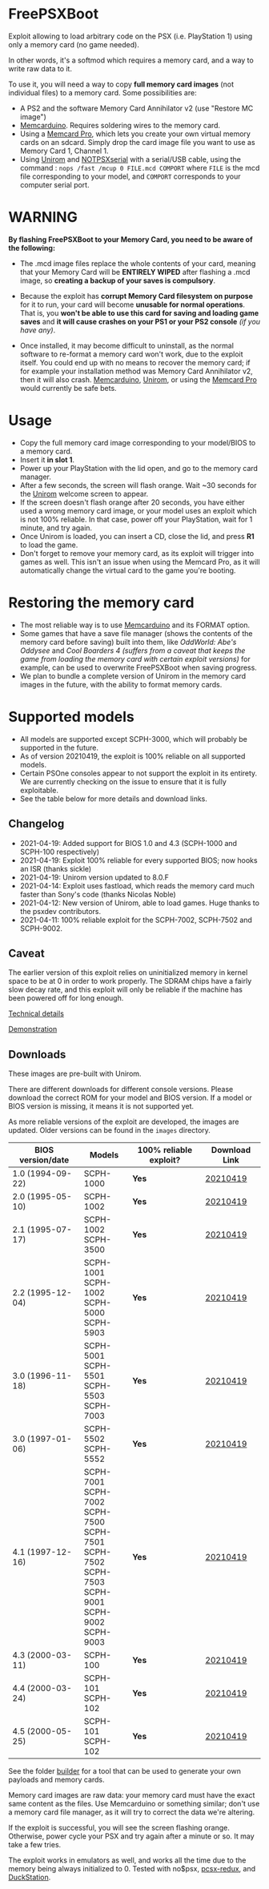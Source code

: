 # FreePSXBoot
Exploit allowing to load arbitrary code on the PSX (i.e. PlayStation 1) using only a memory card (no game needed).

In other words, it's a softmod which requires a memory card, and a way to write raw data to it.

To use it, you will need a way to copy **full memory card images** (not individual files) to a memory card. Some possibilities are:

* A PS2 and the software Memory Card Annihilator v2 (use "Restore MC image")
* [Memcarduino](https://github.com/ShendoXT/memcarduino). Requires soldering wires to the memory card.
* Using a [Memcard Pro](https://8bitmods.com/memcard-pro-for-playstation-1/), which lets you create your own virtual memory cards on an sdcard. Simply drop the card image file you want to use as Memory Card 1, Channel 1.
* Using [Unirom](https://github.com/JonathanDotCel/unirom8_bootdisc_and_firmware_for_ps1) and [NOTPSXserial](https://github.com/JonathanDotCel/NOTPSXSerial) with a serial/USB cable, using the command : `nops /fast /mcup 0 FILE.mcd COMPORT` where `FILE` is the mcd file corresponding to your model, and `COMPORT` corresponds to your computer serial port.


# WARNING
**By flashing FreePSXBoot to your Memory Card, you need to be aware of the following:**

* The .mcd image files replace the whole contents of your card, meaning that your Memory Card will be **ENTIRELY WIPED** after flashing a .mcd image, so **creating a backup of your saves is compulsory**.

* Because the exploit has **corrupt Memory Card filesystem on purpose** for it to run, your card will become **unusable for normal operations**. That is, you **won't be able to use this card for saving and loading game saves** and **it will cause crashes on your PS1 or your PS2 console** *(if you have any)*.

* Once installed, it may become difficult to uninstall, as the normal software to re-format a memory card won't work, due to the exploit itself. You could end up with no means to recover the memory card; if for example your installation method was Memory Card Annihilator v2, then it will also crash. [Memcarduino](https://github.com/ShendoXT/memcarduino), [Unirom](https://github.com/JonathanDotCel/unirom8_bootdisc_and_firmware_for_ps1), or using the [Memcard Pro](https://8bitmods.com/memcard-pro-for-playstation-1/) would currently be safe bets.

# Usage

* Copy the full memory card image corresponding to your model/BIOS to a memory card.
* Insert it **in slot 1**.
* Power up your PlayStation with the lid open, and go to the memory card manager.
* After a few seconds, the screen will flash orange. Wait ~30 seconds for the [Unirom](https://github.com/JonathanDotCel/unirom8_bootdisc_and_firmware_for_ps1) welcome screen to appear.
* If the screen doesn't flash orange after 20 seconds, you have either used a wrong memory card image, or your model uses an exploit which is not 100% reliable. In that case, power off your PlayStation, wait for 1 minute, and try again.
* Once Unirom is loaded, you can insert a CD, close the lid, and press **R1** to load the game.
* Don't forget to remove your memory card, as its exploit will trigger into games as well. This isn't an issue when using the Memcard Pro, as it will automatically change the virtual card to the game you're booting.

# Restoring the memory card

* The most reliable way is to use [Memcarduino](https://github.com/ShendoXT/memcarduino) and its FORMAT option.
* Some games that have a save file manager (shows the contents of the memory card before saving) built into them, like *OddWorld: Abe's Oddysee* and *Cool Boarders 4 (suffers from a caveat that keeps the game from loading the memory card with certain exploit versions)* for example, can be used to overwrite FreePSXBoot when saving progress.
* We plan to bundle a complete version of Unirom in the memory card images in the future, with the ability to format memory cards.

# Supported models

* All models are supported except SCPH-3000, which will probably be supported in the future.
* As of version 20210419, the exploit is 100% reliable on all supported models.
* Certain PSOne consoles appear to not support the exploit in its entirety. We are currently checking on the issue to ensure that it is fully exploitable.
* See the table below for more details and download links.

## Changelog

* 2021-04-19: Added support for BIOS 1.0 and 4.3 (SCPH-1000 and SCPH-100 respectively)
* 2021-04-19: Exploit 100% reliable for every supported BIOS; now hooks an ISR (thanks sickle)
* 2021-04-19: Unirom version updated to 8.0.F
* 2021-04-14: Exploit uses fastload, which reads the memory card much faster than Sony's code (thanks Nicolas Noble)
* 2021-04-12: New version of Unirom, able to load games. Huge thanks to the psxdev contributors.
* 2021-04-11: 100% reliable exploit for the SCPH-7002, SCPH-7502 and SCPH-9002.

## Caveat

The earlier version of this exploit relies on uninitialized memory in kernel space to be at 0 in order to work properly. The SDRAM chips have a fairly slow decay rate, and this exploit will only be reliable if the machine has been powered off for long enough.

[Technical details](exploit/EXPLOIT.md)

[Demonstration](https://www.youtube.com/watch?v=29DI-N45V40)

## Downloads
These images are pre-built with Unirom.

There are different downloads for different console versions. Please download the correct ROM for your model and BIOS version. If a model or BIOS version is missing, it means it is not supported yet.

As more reliable versions of the exploit are developed, the images are updated. Older versions can be found in the `images` directory.

| BIOS version/date | Models | 100% reliable exploit? | Download Link |
|-------------------|--------|------------------------|---------------|
| 1.0 (1994-09-22)  | SCPH-1000 | **Yes** | [20210419](images/freepsxboot-unirom-fastload-20210419-bios-1.0.mcd) |
| 2.0 (1995-05-10)  | SCPH-1002 | **Yes** | [20210419](images/freepsxboot-unirom-fastload-20210419-bios-2.0.mcd) |
| 2.1 (1995-07-17)  | SCPH-1002<br/>SCPH-3500 | **Yes** | [20210419](images/freepsxboot-unirom-fastload-20210419-bios-2.1.mcd) |
| 2.2 (1995-12-04)  | SCPH-1001<br/>SCPH-1002<br/>SCPH-5000<br/>SCPH-5903 | **Yes** | [20210419](images/freepsxboot-unirom-fastload-20210419-bios-2.2.mcd) |
| 3.0 (1996-11-18)  | SCPH-5001<br/>SCPH-5501<br/>SCPH-5503<br/>SCPH-7003 | **Yes** | [20210419](images/freepsxboot-unirom-fastload-20210419-bios-3.0.mcd) |
| 3.0 (1997-01-06)  | SCPH-5502<br/>SCPH-5552 | **Yes** | [20210419](images/freepsxboot-unirom-fastload-20210419-bios-3.0-19970106.mcd) |
| 4.1 (1997-12-16)  | SCPH-7001<br/>SCPH-7002<br/>SCPH-7500<br/>SCPH-7501<br/>SCPH-7502<br/>SCPH-7503<br/>SCPH-9001<br/>SCPH-9002<br/>SCPH-9003 | **Yes** | [20210419](images/freepsxboot-unirom-fastload-20210419-bios-4.1.mcd) |
| 4.3 (2000-03-11)  | SCPH-100 | **Yes** | [20210419](images/freepsxboot-unirom-fastload-20210419-bios-4.3.mcd) |
| 4.4 (2000-03-24)  | SCPH-101<br/>SCPH-102 | **Yes** | [20210419](images/freepsxboot-unirom-fastload-20210419-bios-4.4.mcd) |
| 4.5 (2000-05-25)  | SCPH-101<br/>SCPH-102 | **Yes** | [20210419](images/freepsxboot-unirom-fastload-20210419-bios-4.5.mcd) |

See the folder [builder](builder) for a tool that can be used to generate your own payloads and memory cards.

Memory card images are raw data: your memory card must have the exact same content as the files. Use Memcarduino or something similar; don't use a memory card file manager, as it will try to correct the data we're altering.

If the exploit is successful, you will see the screen flashing orange. Otherwise, power cycle your PSX and try again after a minute or so. It may take a few tries.

The exploit works in emulators as well, and works all the time due to the memory being always initialized to 0. Tested with no$psx, [pcsx-redux](https://github.com/grumpycoders/pcsx-redux/), and [DuckStation](https://github.com/stenzek/duckstation/).
